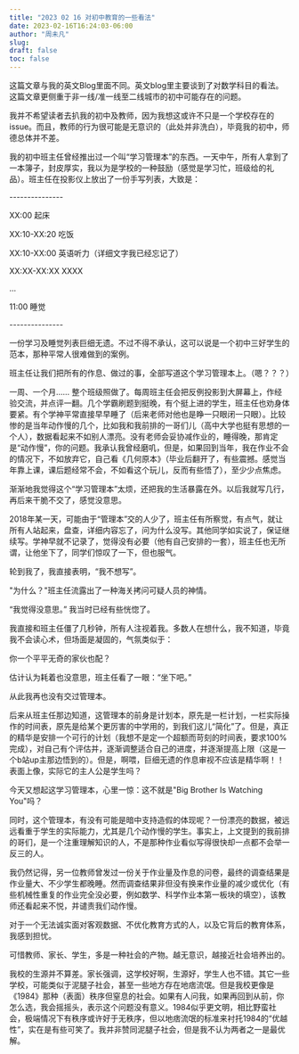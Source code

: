 ```yaml
---
title: "2023 02 16 对初中教育的一些看法"
date: 2023-02-16T16:24:03-06:00
author: "周未凡"
slug:
draft: false
toc: false
---
```

<p>这篇文章与我的英文Blog里面不同。英文blog里主要谈到了对数学科目的看法。这篇文章更侧重于非一线/准一线至二线城市的初中可能存在的问题。</p>
<p>我并不希望读者去扒我的初中及教师，因为我想这或许不只是一个学校存在的issue。而且，教师的行为很可能是无意识的（此处并非洗白），毕竟我的初中，师德总体并不差。</p>
<p>我的初中班主任曾经推出过一个叫“学习管理本”的东西。一天中午，所有人拿到了一本簿子，封皮厚实，我以为是学校的一种鼓励（感觉是学习忙，班级给的礼品）。班主任在投影仪上放出了一份手写列表，大致是：</p>
<p>---------------</p>
<p>XX:00 起床</p>
<p>XX:10-XX:20 吃饭</p>
<p>XX:10-XX:00 英语听力（详细文字我已经忘记了）</p>
<p>XX:XX-XX:XX XXXX</p>
<p>...</p>
<p>11:00 睡觉</p>
<p>---------------</p>
<p>一份学习及睡觉列表巨细无遗。不过不得不承认，这可以说是一个初中三好学生的范本，那种平常人很难做到的案例。</p>
<p>班主任让我们把所有的作息、做过的事，全部写道这个学习管理本上。（嗯？？？）</p>
<p>一周、一个月…… 整个班级照做了。每周班主任会把反例投影到大屏幕上，作经验交流，并点评一翻。几个学霸刷题到挺晚，有个挺上进的学生，班主任也劝身体要紧。有个学神平常直接早早睡了（后来老师对他也是睁一只眼闭一只眼）。比较惨的是当年动作慢的几个，比如我和我前排的一哥们儿（高中大学也挺有思想的一个人），数据看起来不如别人漂亮。没有老师会妥协减作业的，睡得晚，那肯定是“动作慢”，你的问题。我承认我曾经磨叽，但是，如果回到当年，我在作业不会的情况下，不如放弃它，自己看《几何原本》（毕业后翻开了，有些震撼。感觉当年靠上课，课后题经常不会，不如看这个玩儿，反而有些悟了），至少少点焦虑。</p>
<p>渐渐地我觉得这个“学习管理本”太烦，还把我的生活暴露在外。以后我就写几行，再后来干脆不交了，感觉没意思。</p>
<p>2018年某一天，可能由于“管理本”交的人少了，班主任有所察觉，有点气，就让所有人站起来，盘查，详细内容忘了，问为什么没写。其他同学如实说了，保证继续写。学神早就不记录了，觉得没有必要（他有自己安排的一套），班主任也无所谓，让他坐下了，同学们惊叹了一下，但也服气。</p>
<p>轮到我了，我直接表明，“我不想写”。</p>
<p>"为什么？"班主任流露出了一种海关拷问可疑人员的神情。</p>
<p>“我觉得没意思。” 我当时已经有些恍惚了。</p>
<p>我直接和班主任僵了几秒钟，所有人注视着我。多数人在想什么，我不知道，毕竟我不会读心术，但场面是凝固的，气氛类似于：</p>
<p>你一个平平无奇的家伙也配？</p>
<p>估计认为耗着也没意思，班主任看了一眼：“坐下吧。”</p>
<p>从此我再也没有交过管理本。</p>
<p>后来从班主任那边知道，这管理本的前身是计划本，原先是一栏计划，一栏实际操作的时间表，原先是给某个更厉害的中学用的，到我们这儿“简化”了。但是，真正的精华是安排一个可行的计划（我想不是定一个超额而苛刻的时间表，要求100%完成），对自己有个评估并，逐渐调整适合自己的进度，并逐渐提高上限（这是一个b站up主那边悟到的）。但是，啊喂，巨细无遗的作息审视不应该是精华啊！！表面上像，实际它的主人公是学生吗？</p>
<p>今天又想起这学习管理本，心里一惊：这不就是"Big Brother Is Watching You"吗？</p>
<p>同时，这个管理本，有没有可能是暗中支持造假的体现呢？一份漂亮的数据，被远远看重于学生的实际能力，尤其是几个动作慢的学生。事实上，上文提到的我前排的哥们，是一个注重理解知识的人，不是那种作业看似写得很快却一点都不会举一反三的人。</p>
<p>我仍然记得，另一位教师曾发过一份关于作业量及作息的问卷，最终的调查结果是作业量大、不少学生都晚睡。然而调查结果非但没有换来作业量的减少或优化（有些机械性重复的作业完全没必要，例如数学、科学作业本第一板块的填空），该教师还看起来不悦，并谴责我们动作慢。</p>
<p>对于一个无法诚实面对客观数据、不优化教育方式的人，以及它背后的教育体系，我感到担忧。</p>
<p>可惜教师、家长、学生，多是一种社会的产物。越无意识，越接近社会培养出的。</p>
<p>我校的生源并不算差。家长强调，这学校好啊，生源好，学生人也不错。其它一些学校，可能类似于泥腿子社会，甚至一些地方存在地痞流氓。但是我校更像是《1984》那种（表面）秩序但窒息的社会。如果有人问我，如果再回到从前，你怎么选，我会摇摇头，表示这个问题没有意义。1984似乎更文明，相比野蛮社会，极端情况下有秩序或许好于无秩序，但以地痞流氓的标准来衬托1984的“优越性”，实在是有些可笑了。我并非赞同泥腿子社会，但是我不认为两者之一是最优解。</p>